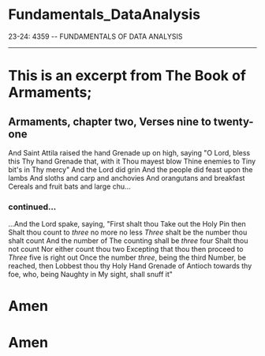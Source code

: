 # Fundamentals_DataAnalysis
23-24: 4359 -- FUNDAMENTALS OF DATA ANALYSIS

***

# This is an excerpt from The Book of Armaments;

## Armaments, chapter two, Verses nine to twenty-one

And Saint Attila raised the hand
Grenade up on high, saying
"O Lord, bless this Thy hand
Grenade that, with it
Thou mayest blow Thine enemies to
Tiny bit's in Thy mercy"
And the Lord did grin
And the people did feast upon the lambs
And sloths and carp and anchovies
And orangutans and breakfast
Cereals and fruit bats and large chu...
### continued...
...And the Lord spake, saying, "First shalt thou
Take out the Holy Pin then
Shalt thou count to *three* no more no less
*Three* shalt be the number thou shalt count
And the number of
The counting shall be *three* four
Shalt thou not count
Nor either count thou two
Excepting that thou then proceed to
*Three* five is right out
Once the number *three*, being the third
Number, be reached, then
Lobbest thou thy Holy Hand Grenade of
Antioch towards thy foe, who, being
Naughty in My sight, shall snuff it"

# Amen
# Amen